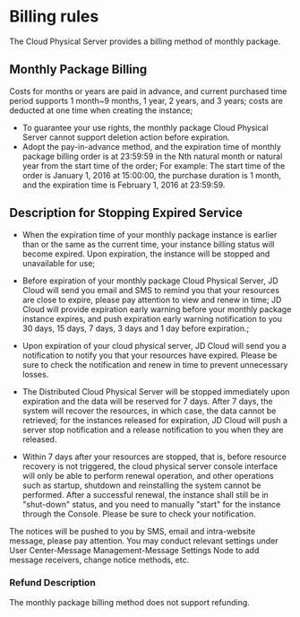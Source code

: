 # Billing rules

The Cloud Physical Server provides a billing method of monthly package.

## Monthly Package Billing

Costs for months or years are paid in advance, and current purchased time period supports 1 month~9 months, 1 year, 2 years, and 3 years; costs are deducted at one time when creating the instance;

- To guarantee your use rights, the monthly package Cloud Physical Server cannot support deletion action before expiration.
- Adopt the pay-in-advance method, and the expiration time of monthly package billing order is at 23:59:59 in the Nth natural month or natural year from the start time of the order;
For example: The start time of the order is January 1, 2016 at 15:00:00, the purchase duration is 1 month, and the expiration time is February 1, 2016 at 23:59:59.

## Description for Stopping Expired Service

- When the expiration time of your monthly package instance is earlier than or the same as the current time, your instance billing status will become expired. Upon expiration, the instance will be stopped and unavailable for use;

- Before expiration of your monthly package Cloud Physical Server, JD Cloud will send you email and SMS to remind you that your resources are close to expire, please pay attention to view and renew in time; JD Cloud will provide expiration early warning before your monthly package instance expires, and push expiration early warning notification to you 30 days, 15 days, 7 days, 3 days and 1 day before expiration.;

- Upon expiration of your cloud physical server, JD Cloud will send you a notification to notify you that your resources have expired. Please be sure to check the notification and renew in time to prevent unnecessary losses.

- The Distributed Cloud Physical Server will be stopped immediately upon expiration and the data will be reserved for 7 days. After 7 days, the system will recover the resources, in which case, the data cannot be retrieved; for the instances released for expiration, JD Cloud will push a server stop notification and a release notification to you when they are released.

- Within 7 days after your resources are stopped, that is, before resource recovery is not triggered, the cloud physical server console interface will only be able to perform renewal operation, and other operations such as startup, shutdown and reinstalling the system cannot be performed. After a successful renewal, the instance shall still be in "shut-down" status, and you need to manually "start" for the instance through the Console. Please be sure to check your notification.

The notices will be pushed to you by SMS, email and intra-website message, please pay attention.
You may conduct relevant settings under User Center\-Message Management\-Message Settings Node to add message receivers, change notice methods, etc.


### Refund Description
The monthly package billing method does not support refunding.
